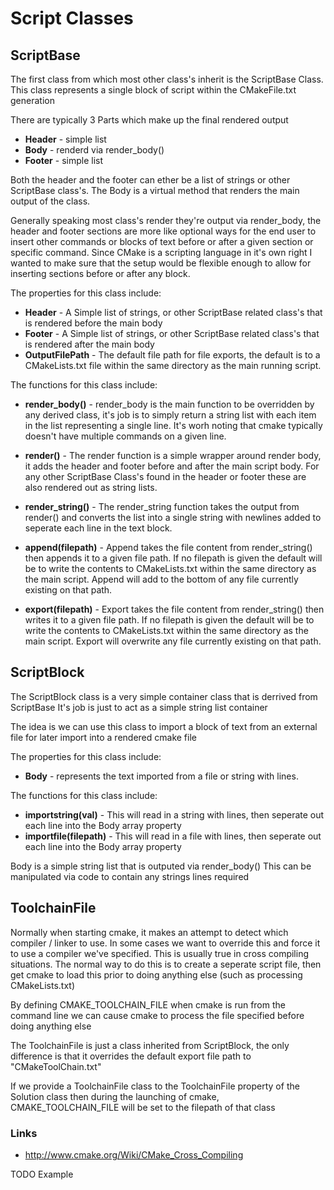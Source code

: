 # Script Classes

## ScriptBase

The first class from which most other class's inherit is the ScriptBase Class.
This class represents a single block of script within the CMakeFile.txt generation

There are typically 3 Parts which make up the final rendered output

 * **Header** - simple list
 * **Body** - renderd via render_body()
 * **Footer** - simple list

Both the header and the footer can ether be a list of strings or other ScriptBase class's.
The Body is a virtual method that renders the main output of the class.

Generally speaking most class's render they're output via render_body, the header and footer sections
are more like optional ways for the end user to insert other commands or blocks of text before or after
a given section or specific command. Since CMake is a scripting language in it's own right I wanted to make
sure that the setup would be flexible enough to allow for inserting sections before or after any block.

The properties for this class include:

 * **Header** - A Simple list of strings, or other ScriptBase related class's that is rendered before the main body
 * **Footer** - A Simple list of strings, or other ScriptBase related class's that is rendered after the main body
 * **OutputFilePath** - The default file path for file exports, the default is to a CMakeLists.txt file within the 
   same directory as the main running script.

The functions for this class include:

 * **render_body()** - render_body is the main function to be overridden by any derived class,
   it's job is to simply return a string list with each item in the list representing a single line.
   It's worh noting that cmake typically doesn't have multiple commands on a given line.

 * **render()** - The render function is a simple wrapper around render body, it adds the header and
   footer before and after the main script body. For any other ScriptBase Class's found in the header
   or footer these are also rendered out as string lists.

 * **render_string()** - The render_string function takes the output from render() and converts the list into
   a single string with newlines added to seperate each line in the text block.

 * **append(filepath)** - Append takes the file content from render_string() then appends it to a given file path.
   If no filepath is given the default will be to write the contents to CMakeLists.txt within the same
   directory as the main script. Append will add to the bottom of any file currently existing on that path.

 * **export(filepath)** - Export takes the file content from render_string() then writes it to a given file path.
   If no filepath is given the default will be to write the contents to CMakeLists.txt within the same
   directory as the main script. Export will overwrite any file currently existing on that path.

## ScriptBlock

The ScriptBlock class is a very simple container class that is derrived from ScriptBase
It's job is just to act as a simple string list container

The idea is we can use this class to import a block of text from an external file for later import into a rendered cmake file

The properties for this class include:

 * **Body** - represents the text imported from a file or string with lines.

The functions for this class include:

 * **importstring(val)** - This will read in a string with lines, then seperate out each line into the Body array property
 * **importfile(filepath)** - This will read in a file with lines, then seperate out each line into the Body array property

Body is a simple string list that is outputed via render_body()
This can be manipulated via code to contain any strings lines required

## ToolchainFile

Normally when starting cmake, it makes an attempt to detect which compiler / linker to use.
In some cases we want to override this and force it to use a compiler we've specified.
This is usually true in cross compiling situations.
The normal way to do this is to create a seperate script file,
then get cmake to load this prior to doing anything else (such as processing CMakeLists.txt)

By defining CMAKE_TOOLCHAIN_FILE when cmake is run from the command line we can cause cmake
to process the file specified before doing anything else

The ToolchainFile is just a class inherited from ScriptBlock, the only difference
is that it overrides the default export file path to "CMakeToolChain.txt"

If we provide a ToolchainFile class to the ToolchainFile property of the Solution class
then during the launching of cmake, CMAKE_TOOLCHAIN_FILE will be set to the filepath of that class

### Links

 * http://www.cmake.org/Wiki/CMake_Cross_Compiling

TODO Example